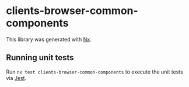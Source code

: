 # clients-browser-common-components

This library was generated with [Nx](https://nx.dev).

## Running unit tests

Run `nx test clients-browser-common-components` to execute the unit tests via [Jest](https://jestjs.io).
